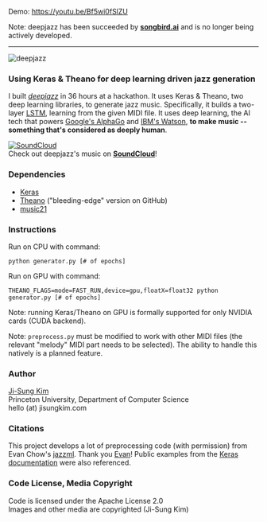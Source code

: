 Demo: https://youtu.be/Bf5wi0fSlZU

Note: deepjazz has been succeeded by [**songbird.ai**](http://songbird.ai) and is no longer being actively developed. 

***

![deepjazz](https://cloud.githubusercontent.com/assets/9053987/16575656/901989da-424f-11e6-9f54-6a04199e69f5.png)

### Using Keras & Theano for deep learning driven jazz generation

I built [*deepjazz*](https://deepjazz.io) in 36 hours at a hackathon. It uses Keras & Theano, two deep learning libraries, to generate jazz music. Specifically, it builds a two-layer [LSTM](http://deeplearning.net/tutorial/lstm.html), learning from the given MIDI file. It uses deep learning, the AI tech that powers [Google's AlphaGo](https://deepmind.com/alpha-go.html) and [IBM's Watson](https://www.ibm.com/smarterplanet/us/en/ibmwatson/what-is-watson.html), **to make music -- something that's considered as deeply human**.

[![SoundCloud](https://jisungk.github.io/deepjazz/img/button_soundcloud.png)](https://soundcloud.com/deepjazz-ai)  
Check out deepjazz's music on **[SoundCloud](https://soundcloud.com/deepjazz-ai)**!

### Dependencies

* [Keras](http://keras.io/#installation)
* [Theano](http://deeplearning.net/software/theano/install.html#bleeding-edge-install-instructions) ("bleeding-edge" version on GitHub)
* [music21](http://web.mit.edu/music21/doc/installing/index.html)

### Instructions

Run on CPU with command:  
```
python generator.py [# of epochs]
```

Run on GPU with command:  
```
THEANO_FLAGS=mode=FAST_RUN,device=gpu,floatX=float32 python generator.py [# of epochs]
```

Note: running Keras/Theano on GPU is formally supported for only NVIDIA cards (CUDA backend).

Note: `preprocess.py` must be modified to work with other MIDI files (the relevant "melody" MIDI part needs to be selected). The ability to handle this natively is a planned feature.

### Author

[Ji-Sung Kim](https://jisungkim.com)  
Princeton University, Department of Computer Science  
hello (at) jisungkim.com  

### Citations

This project develops a lot of preprocessing code (with permission) from Evan Chow's [jazzml](https://github.com/evancchow/jazzml). Thank you [Evan](https://www.linkedin.com/in/evancchow)! Public examples from the [Keras documentation](https://github.com/fchollet/keras) were also referenced.

### Code License, Media Copyright

Code is licensed under the Apache License 2.0  
Images and other media are copyrighted (Ji-Sung Kim)
